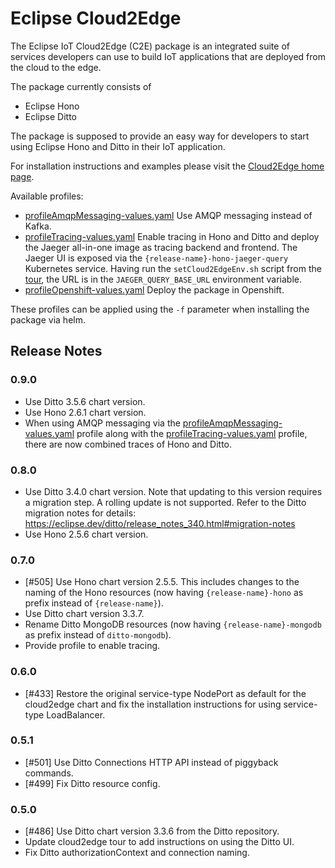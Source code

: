 # Eclipse Cloud2Edge

The Eclipse IoT Cloud2Edge (C2E) package is an integrated suite of services developers can use to build
IoT applications that are deployed from the cloud to the edge.

The package currently consists of

* Eclipse Hono
* Eclipse Ditto

The package is supposed to provide an easy way for developers to start using Eclipse Hono and Ditto in their
IoT application.

For installation instructions and examples please visit the [Cloud2Edge home page](https://www.eclipse.org/packages/packages/cloud2edge).

Available profiles:
- [profileAmqpMessaging-values.yaml](https://github.com/eclipse/packages/blob/master/packages/cloud2edge/profileAmqpMessaging-values.yaml)
  Use AMQP messaging instead of Kafka.
- [profileTracing-values.yaml](https://github.com/eclipse/packages/blob/master/packages/cloud2edge/profileTracing-values.yaml)
  Enable tracing in Hono and Ditto and deploy the Jaeger all-in-one image as tracing backend and frontend. 
  The Jaeger UI is exposed via the `{release-name}-hono-jaeger-query` Kubernetes service. Having run the `setCloud2EdgeEnv.sh`
  script from the [tour](https://www.eclipse.org/packages/packages/cloud2edge/tour/), the URL is in the `JAEGER_QUERY_BASE_URL`
  environment variable.
- [profileOpenshift-values.yaml](https://github.com/eclipse/packages/blob/master/packages/cloud2edge/profileOpenshift-values.yaml)
  Deploy the package in Openshift.

These profiles can be applied using the `-f` parameter when installing the package via helm.

## Release Notes

### 0.9.0

- Use Ditto 3.5.6 chart version.
- Use Hono 2.6.1 chart version.
- When using AMQP messaging via the [profileAmqpMessaging-values.yaml](https://github.com/eclipse/packages/blob/master/packages/cloud2edge/profileAmqpMessaging-values.yaml) profile along with the [profileTracing-values.yaml](https://github.com/eclipse/packages/blob/master/packages/cloud2edge/profileTracing-values.yaml)
  profile, there are now combined traces of Hono and Ditto. 

### 0.8.0

- Use Ditto 3.4.0 chart version. 
  Note that updating to this version requires a migration step. A rolling update is not supported.
  Refer to the Ditto migration notes for details: https://eclipse.dev/ditto/release_notes_340.html#migration-notes
- Use Hono 2.5.6 chart version.

### 0.7.0

- [#505] Use Hono chart version 2.5.5.
  This includes changes to the naming of the Hono resources (now having `{release-name}-hono` as prefix instead of `{release-name}`).
- Use Ditto chart version 3.3.7.
- Rename Ditto MongoDB resources (now having `{release-name}-mongodb` as prefix instead of `ditto-mongodb`).
- Provide profile to enable tracing.

### 0.6.0

- [#433] Restore the original service-type NodePort as default for the cloud2edge chart
  and fix the installation instructions for using service-type LoadBalancer.

### 0.5.1

- [#501] Use Ditto Connections HTTP API instead of piggyback commands.
- [#499] Fix Ditto resource config.

### 0.5.0

- [#486] Use Ditto chart version 3.3.6 from the Ditto repository.
- Update cloud2edge tour to add instructions on using the Ditto UI.
- Fix Ditto authorizationContext and connection naming.

